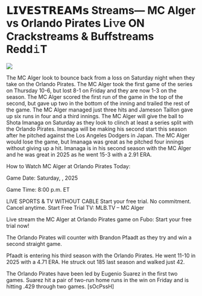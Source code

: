 # 𝗟𝗜𝗩𝗘𝗦𝗧𝗥𝗘𝗔𝗠𝘀 Streams— MC Alger vs Orlando Pirates Li𝚟e ON Crackstreams & Buffstreams Redd𝚒T  
  
  
[![](https://i.imgur.com/qSNzIqt.png)](https://movie.rssnews.media/IfGKohiZ.php)  
  
The MC Alger look to bounce back from a loss on Saturday night when they take on the Orlando Pirates. The MC Alger took the first game of the series on Thursday 10-6, but lost 8-1 on Friday and they are now 1-3 on the season. The MC Alger scored the first run of the game in the top of the second, but gave up two in the bottom of the inning and trailed the rest of the game. The MC Alger managed just three hits and Jameson Taillon gave up six runs in four and a third innings. The MC Alger will give the ball to Shota Imanaga on Saturday as they look to clinch at least a series split with the Orlando Pirates. Imanaga will be making his second start this season after he pitched against the Los Angeles Dodgers in Japan. The MC Alger would lose the game, but Imanaga was great as he pitched four innings without giving up a hit. Imanaga is in his second season with the MC Alger and he was great in 2025 as he went 15-3 with a 2.91 ERA.

How to Watch MC Alger at Orlando Pirates Today:

Game Date: Saturday, , 2025

Game Time: 8:00 p.m. ET

LIVE SPORTS & TV WITHOUT CABLE
Start your free trial. No commitment. Cancel anytime.
Start Free Trial
TV: MLB.TV – MC Alger

Live stream the MC Alger at Orlando Pirates game on Fubo: Start your free trial now!

The Orlando Pirates will counter with Brandon Pfaadt as they try and win a second straight game.

Pfaadt is entering his third season with the Orlando Pirates. He went 11-10 in 2025 with a 4.71 ERA. He struck out 185 last season and walked just 42.

The Orlando Pirates have been led by Eugenio Suarez in the first two games. Suarez hit a pair of two-run home runs in the win on Friday and is hitting .429 through two games. [sOcPssH]